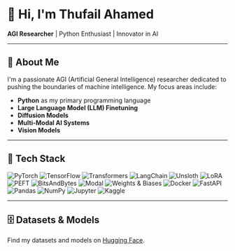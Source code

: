 # 👋 Hi, I'm Thufail Ahamed

**AGI Researcher** | Python Enthusiast | Innovator in AI

---

## 🚀 About Me

I'm a passionate AGI (Artificial General Intelligence) researcher dedicated to pushing the boundaries of machine intelligence. My focus areas include:

- **Python** as my primary programming language
- **Large Language Model (LLM) Finetuning**
- **Diffusion Models**
- **Multi-Modal AI Systems**
- **Vision Models**

---

## 🚀 Tech Stack
![PyTorch](https://img.shields.io/badge/-PyTorch-EE4C2C?style=flat-square&logo=pytorch&logoColor=white)
![TensorFlow](https://img.shields.io/badge/-TensorFlow-FF6F00?style=flat-square&logo=tensorflow&logoColor=white)
![Transformers](https://img.shields.io/badge/-Transformers-FFB300?style=flat-square&logo=huggingface&logoColor=black)
![LangChain](https://img.shields.io/badge/-LangChain-0FA36B?style=flat-square&logo=chainlink&logoColor=white)
![Unsloth](https://img.shields.io/badge/-Unsloth-333333?style=flat-square&logo=github&logoColor=white)
![LoRA](https://img.shields.io/badge/-LoRA-8A2BE2?style=flat-square)
![PEFT](https://img.shields.io/badge/-PEFT-FF69B4?style=flat-square)
![BitsAndBytes](https://img.shields.io/badge/-BitsAndBytes-000000?style=flat-square)
![Modal](https://img.shields.io/badge/-Modal-000000?style=flat-square&logo=vercel&logoColor=white)
![Weights & Biases](https://img.shields.io/badge/-W&B-FFBE00?style=flat-square&logo=weightsandbiases&logoColor=black)
![Docker](https://img.shields.io/badge/-Docker-2496ED?style=flat-square&logo=docker&logoColor=white)
![FastAPI](https://img.shields.io/badge/-FastAPI-009688?style=flat-square&logo=fastapi&logoColor=white)
![Pandas](https://img.shields.io/badge/-Pandas-150458?style=flat-square&logo=pandas)
![NumPy](https://img.shields.io/badge/-NumPy-013243?style=flat-square&logo=numpy&logoColor=white)
![Jupyter](https://img.shields.io/badge/-Jupyter-F37626?style=flat-square&logo=jupyter&logoColor=white)
![Kaggle](https://img.shields.io/badge/-Kaggle-20BEFF?style=flat-square&logo=kaggle)

---

## 🗄️ Datasets & Models

Find my datasets and models on [Hugging Face](https://huggingface.co/Thufail).
